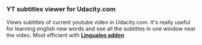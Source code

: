 ### YT subtitles viewer for Udacity.com

Views subtitles of current youtube video in Udacity.com. 
It's really useful for learning english new words and see all the subtitles in one window near the video. 
Most efficient with **[Lingualeo addon](https://chrome.google.com/webstore/detail/lingualeo-english-transla/nglbhlefjhcjockellmeclkcijildjhi?hl=ru)**

